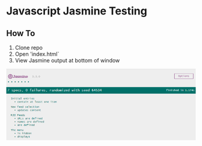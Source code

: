 # Javascript Jasmine Testing

## How To

1. Clone repo
2. Open 'index.html`
3. View Jasmine output at bottom of window

![Jasmine Output](./images/Jasmine.png)